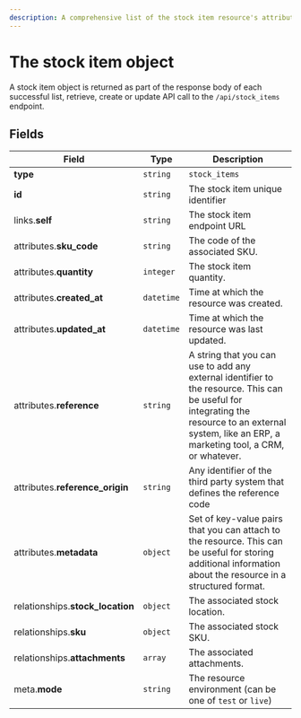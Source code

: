 ```yaml
---
description: A comprehensive list of the stock item resource's attributes and relationships
---
```


# The stock item object

A stock item object is returned as part of the response body of each successful list, retrieve, create or update API call to the `/api/stock_items` endpoint.

## Fields

| Field          | Type     | Description                                  |
| -------------- | -------- | -------------------------------------------- |
| **type**       | `string` | `stock_items`                        |
| **id**         | `string` | The stock item unique identifier  |
| links.**self** | `string` | The stock item endpoint URL       |
| attributes.**sku_code** | `string` | The code of the associated SKU. |
| attributes.**quantity** | `integer` | The stock item quantity. |
| attributes.**created_at** | `datetime` | Time at which the resource was created. |
| attributes.**updated_at** | `datetime` | Time at which the resource was last updated. |
| attributes.**reference** | `string` | A string that you can use to add any external identifier to the resource. This can be useful for integrating the resource to an external system, like an ERP, a marketing tool, a CRM, or whatever. |
| attributes.**reference_origin** | `string` | Any identifier of the third party system that defines the reference code |
| attributes.**metadata** | `object` | Set of key-value pairs that you can attach to the resource. This can be useful for storing additional information about the resource in a structured format. |
| relationships.**stock_location** | `object` | The associated stock location. |
| relationships.**sku** | `object` | The associated stock SKU. |
| relationships.**attachments** | `array` | The associated attachments. |
| meta.**mode** | `string` | The resource environment \(can be one of `test` or `live`\) |

